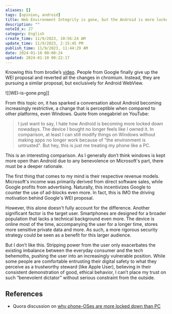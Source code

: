 ```yaml
---
aliases: []
tags: [opinion, android]
title: Web Environment Integrity is gone, but the Android is more locked down than ever
description: ""
noteId_x: 27
category: English
create_time: 11/9/2023, 10:56:24 AM
update_time: 11/9/2023, 2:15:45 PM
publish_time: 11/9/2023, 11:44:29 AM
date: 2024-01-10 00:00:24
updated: 2024-01-10 00:22:17
---
```


Knowing this from brodie’s [video](https://www.youtube.com/watch?v=CxoFZNW1xMM). People from Google finally give up the WEI proposal and reverted all the changes in chromium. Instead, they are pursuing a similar proposal, but exclusively for Android WebView.

![[WEI-is-gone.png]]

From this topic on, it has sparked a conversation about Android becoming increasingly restrictive, a change that is perceptible when compared to other platforms, even Windows. Quote from onegabriel on YouTube:

> I just want to say, I hate how Android is becoming more locked down nowadays. The device I bought no longer feels like I owned it. In comparison, at least I can still modify things on Windows without making apps no longer work because of "the environment is untrusted". But hey, this is just me treating my phone like a PC.

This is an interesting comparison. As I generally don’t think windows is kept more open than Android due to any benevolence on Microsoft's part, there must be a deeper rationale.

The first thing that comes to my mind is their respective revenue models. Microsoft's income was primarily derived from direct software sales, while Google profits from advertising. Naturally, this incentivizes Google to counter the use of ad-blocks even more. In fact, this is IMO the driving motivation behind Google's WEI proposal.

However, this alone doesn't fully account for the difference. Another significant factor is the target user. Smartphones are designed for a broader population that lacks a technical background even more. The device is online most of the time, accompanying the user for a longer time, stores more sensitive private data and more. As such, a more rigorous security strategy could be seen as a benefit for this larger audience.

But I don’t like this. Stripping power from the user only exacerbates the existing imbalance between the everyday consumer and the tech behemoths, pushing the user into an increasingly vulnerable position. While some people are comfortable entrusting their digital safety to what they perceive as a trustworthy steward (like Apple User), believing in their consistent demonstration of good, ethical behavior, I can’t place my trust on such “benevolent dictator” without serious constraint from the outside.

## References

- Quora discussion on [why phone-OSes are more locked down than PC](https://www.quora.com/Why-are-phone-OSes-and-hardware-so-locked-down-compared-to-personal-computers)
